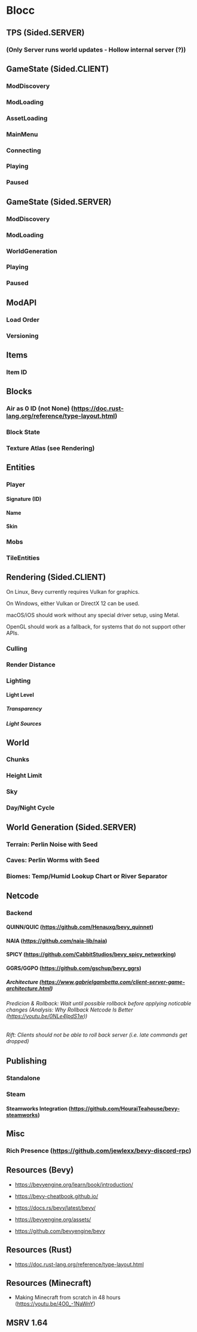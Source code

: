 # Blocc

## TPS (Sided.SERVER)

### (Only Server runs world updates - Hollow internal server (?))

## GameState (Sided.CLIENT)

### ModDiscovery

### ModLoading

### AssetLoading

### MainMenu

### Connecting

### Playing

### Paused

## GameState (Sided.SERVER)

### ModDiscovery

### ModLoading

### WorldGeneration

### Playing

### Paused

## ModAPI

### Load Order

### Versioning

## Items

### Item ID

## Blocks

### Air as 0 ID (not None) (https://doc.rust-lang.org/reference/type-layout.html)

### Block State

### Texture Atlas (see Rendering)

## Entities

### Player

#### Signature (ID)

#### Name

#### Skin

### Mobs

### TileEntities

## Rendering (Sided.CLIENT)

On Linux, Bevy currently requires Vulkan for graphics.

On Windows, either Vulkan or DirectX 12 can be used.

macOS/iOS should work without any special driver setup, using Metal.

OpenGL should work as a fallback, for systems that do not support other APIs.

### Culling

### Render Distance

###  Lighting

#### Light Level

##### Transparency

##### Light Sources

## World

### Chunks

### Height Limit

### Sky

### Day/Night Cycle

## World Generation (Sided.SERVER)

### Terrain: Perlin Noise with Seed

### Caves: Perlin Worms with Seed

### Biomes: Temp/Humid Lookup Chart or River Separator

## Netcode

### Backend

#### QUINN/QUIC (https://github.com/Henauxg/bevy_quinnet)

#### NAIA (https://github.com/naia-lib/naia)

#### SPICY (https://github.com/CabbitStudios/bevy_spicy_networking)

#### GGRS/GGPO (https://github.com/gschup/bevy_ggrs)

##### Architecture (https://www.gabrielgambetta.com/client-server-game-architecture.html)

###### Predicion & Rollback: Wait until possible rollback before applying noticable changes (Analysis: Why Rollback Netcode Is Better (https://youtu.be/0NLe4IpdS1w))

###### Rift: Clients should not be able to roll back server (i.e. late commands get dropped)

## Publishing

### Standalone

### Steam

#### Steamworks Integration (https://github.com/HouraiTeahouse/bevy-steamworks)

## Misc

### Rich Presence (https://github.com/jewlexx/bevy-discord-rpc)

## Resources (Bevy)

- https://bevyengine.org/learn/book/introduction/

- https://bevy-cheatbook.github.io/

- https://docs.rs/bevy/latest/bevy/

- https://bevyengine.org/assets/

- https://github.com/bevyengine/bevy

## Resources (Rust)

- https://doc.rust-lang.org/reference/type-layout.html

## Resources (Minecraft)

- Making Minecraft from scratch in 48 hours (https://youtu.be/4O0_-1NaWnY)

## MSRV 1.64